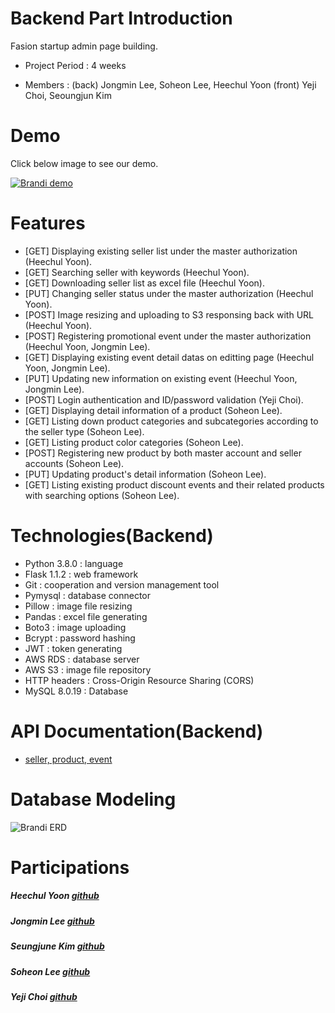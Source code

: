 # Backend Part Introduction

Fasion startup admin page building. 

+ Project Period  : 4 weeks

+ Members         : (back) Jongmin Lee, Soheon Lee, Heechul Yoon (front) Yeji Choi, Seoungjun Kim
         
# Demo
Click below image to see our demo.


[![Brandi demo](https://media.vlpt.us/images/valentin123/post/3cd13470-baf9-4e1f-8ea0-8f8e143fe48b/%EC%8A%A4%ED%81%AC%EB%A6%B0%EC%83%B7,%202020-04-21%2016-37-34.png)](https://www.youtube.com/watch?v=BuQ6t9gCedA&feature=youtu.be)

# Features
+ [GET] Displaying existing seller list under the master authorization (Heechul Yoon).
+ [GET] Searching seller with keywords (Heechul Yoon).
+ [GET] Downloading seller list as excel file (Heechul Yoon).
+ [PUT] Changing seller status under the master authorization (Heechul Yoon).
+ [POST] Image resizing and uploading to S3 responsing back with URL (Heechul Yoon).
+ [POST] Registering promotional event under the master authorization (Heechul Yoon, Jongmin Lee).
+ [GET] Displaying existing event detail datas on editting page (Heechul Yoon, Jongmin Lee).
+ [PUT] Updating new information on existing event (Heechul Yoon, Jongmin Lee). 
+ [POST] Login authentication and ID/password validation (Yeji Choi).
+ [GET] Displaying detail information of a product (Soheon Lee).
+ [GET] Listing down product categories and subcategories according to the seller type (Soheon Lee).
+ [GET] Listing product color categories (Soheon Lee).
+ [POST] Registering new product by both master account and seller accounts (Soheon Lee).
+ [PUT] Updating product's detail information (Soheon Lee).
+ [GET] Listing existing product discount events and their related products with searching options (Soheon Lee).


# Technologies(Backend)
+ Python 3.8.0 : language
+ Flask 1.1.2  : web framework
+ Git          : cooperation and version management tool
+ Pymysql      : database connector
+ Pillow       : image file resizing
+ Pandas       : excel file generating
+ Boto3        : image uploading
+ Bcrypt       : password hashing
+ JWT          : token generating
+ AWS RDS      : database server
+ AWS S3       : image file repository
+ HTTP headers : Cross-Origin Resource Sharing (CORS)
+ MySQL 8.0.19 : Database

# API Documentation(Backend)
+ [seller, product, event](https://documenter.getpostman.com/view/10892890/Szf6WTQ3?version=latest)

# Database Modeling
![Brandi ERD](https://brandi-intern.s3.ap-northeast-2.amazonaws.com/242bbc15-dd4e-492c-8ec5-fb01d00c33f3)

# Participations
##### Heechul Yoon <a href="https://github.com/valentin1235">github</a>
##### Jongmin Lee <a href="https://github.com/jomminii">github</a>
##### Seungjune Kim <a href="https://github.com/DanSJKim">github</a> 
##### Soheon Lee <a href="https://github.com/soheon-lee">github</a>
##### Yeji Choi <a href="https://github.com/yeji0120">github</a>

